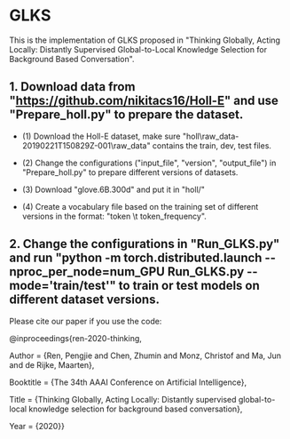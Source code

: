 # GLKS

This is the implementation of GLKS proposed in "Thinking Globally, Acting Locally: Distantly Supervised Global-to-Local
Knowledge Selection for Background Based Conversation".

## 1. Download data from "https://github.com/nikitacs16/Holl-E" and use "Prepare_holl.py" to prepare the dataset.

+ (1) Download the Holl-E dataset, make sure "holl\raw_data-20190221T150829Z-001\raw_data\" contains the train, dev, test files.

+ (2) Change the configurations ("input_file", "version", "output_file") in "Prepare_holl.py" to prepare different versions of datasets.

+ (3) Download "glove.6B.300d" and put it in "holl/"

+ (4) Create a vocabulary file based on the training set of different versions in the format: "token \t token_frequency".

## 2. Change the configurations in "Run_GLKS.py" and run "python -m torch.distributed.launch --nproc_per_node=num_GPU Run_GLKS.py --mode='train/test'" to train or test models on different dataset versions.

Please cite our paper if you use the code:

@inproceedings{ren-2020-thinking,

Author = {Ren, Pengjie and Chen, Zhumin and Monz, Christof and Ma, Jun and de Rijke, Maarten},

Booktitle = {The 34th AAAI Conference on Artificial Intelligence},

Title = {Thinking Globally, Acting Locally: Distantly supervised global-to-local knowledge selection for background based conversation},

Year = {2020}}



